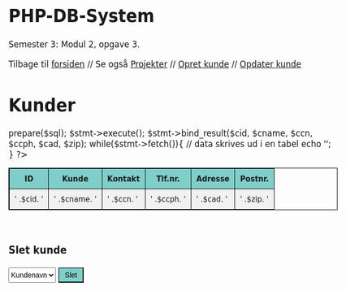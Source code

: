 # PHP-DB-System
Semester 3: Modul 2, opgave 3.

<!doctype html>
<html>
<head>
<meta charset="utf-8">
<title>Kunder</title>
<style>
body 	{font-family: "Gill Sans", "Gill Sans MT", "Myriad Pro", "DejaVu Sans Condensed", Helvetica, Arial, sans-serif;
		 font-size: 18px;}
table, tr, td, th {border: 1px solid black;}
td, th {padding: 10px;}
th {background-color: #7fcec9;}
input[type=submit] {background-color: #7fcec9; height: 30px; width: 50px; font-size: 14px;}
select {height: 30px; font-size: 14px;}
td {background-color: #f0f2f2;}
</style>
</head>

<body>
Tilbage til <a href="index.php">forsiden</a> // Se også <a href="projectlist.php">Projekter</a> //
<a href="addclient.php">Opret kunde</a> // <a href="updateclient.php">Opdater kunde</a><br>
<h1>Kunder</h1>
<!-- Tabelstart -->
<table>
<thead>
	<tr>
    	<!-- Tabeloverskrifter -->
		<th>ID</th>
		<th>Kunde</th>
		<th>Kontakt</th>
		<th>Tlf.nr.</th>
        <th>Adresse</th>
		<th>Postnr.</th>
	</tr>
</thead>
<?php
	require_once 'dbcon.php'; // Opret forbindelse til databasen
	// data hentes fra 'client' tabellen i databasen
	$sql = 'select Client_ID, Client_Name, 
	Client_Contact_Name, Client_Contact_Phone, Client_Adress, Zipcode_Zipcode 
	FROM client';
	$stmt = $link->prepare($sql);
	$stmt->execute();
	$stmt->bind_result($cid, $cname, $ccn, $ccph, $cad, $zip);
	while($stmt->fetch()){
	// data skrives ud i en tabel
		echo '<tr><td>' .$cid. '</td><td>' .$cname. '</td>
		<td>' .$ccn. '</td><td>' .$ccph. '</td><td>' .$cad. '</td><td>' .$zip. 
		'</td></tr>';
	}
?>
</table><br>
<!-- Tabelslut -->
<h3>Slet kunde</h3>
	<!-- 'form action' henter informationerne (bl.a. SQL statement 'DELETE FROM') 
    fra filen deleteclient_action.php, der gør det muligt at slette en kunde fra tabellen -->
	<form action="deleteclient_action.php" method="POST">
             <!-- Alle kundenavne der findes i tabellen 'client' hentes i en dropdown -->
            <select type="text" placeholder="Kunde" name="cname">
				<option value="select">Kundenavn</option>
				<?php
					$sql = 'select Client_ID, Client_Name 
							from client
							where Client_ID >3';
					$stmt = $link->prepare($sql);
					$stmt->bind_result($cid, $cname);
					$stmt->execute();
					while ($stmt->fetch()) {
					echo '	<option value="'.$cid.'">'.$cname.'</option>'.PHP_EOL;
					}
                ?>
            </select>
            <input type="submit" value="Slet">
	</form>
</body>
</html>

